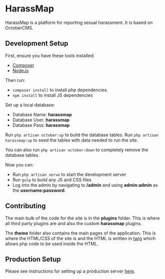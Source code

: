 # HarassMap

HarassMap is a platform for reporting sexual harassment. It is based on OctoberCMS.

## Development Setup

First, ensure you have these tools installed:

* [Composer](https://getcomposer.org/doc/00-intro.md)
* [NodeJs](https://nodejs.org/en/download/)

Then run:

* `composer install` to install php dependencies.
* `npm install` to install JS dependencies

Set up a local database:

* Database Name: **harassmap**
* Database User: **harassmap**
* Database Pass: **harassmap**

Run `php artisan october:up` to build the database tables.
Run `php artisan harassmap:up` to seed the tables with data needed to run the site.

You can also run `php artisan october:down` to completely remove the database tables.

Now you can:

* Run `php artisan serve` to start the development server
* Run `gulp` to build any JS and CSS files
* Log into the admin by navigating to **/admin** and using **admin:admin** as the **username:password**.

## Contributing

The main bulk of the code for the site is in the **plugins** folder. This is where all third party plugins are and also the custom **harassmap** plugins.

The **theme** folder also contains the main pages of the application. This is where the HTML/CSS of the site is and the HTML is written in [twig](https://twig.symfony.com/) which allows php code to be used inside the HTML.

## Production Setup

Please see instructions for setting up a production server [here](PRODUCTION.md).
